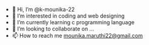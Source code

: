- 👋 Hi, I’m @k-mounika-22
- 👀 I’m interested in coding and web designing
- 🌱 I’m currently learning c programming language
- 💞️ I’m looking to collaborate on ...
- 📫 How to reach me mounika.maruthi22@gmail.com

<!---
k-mounika-22/k-mounika-22 is a ✨ special ✨ repository because its `README.md` (this file) appears on your GitHub profile.
You can click the Preview link to take a look at your changes.
--->
